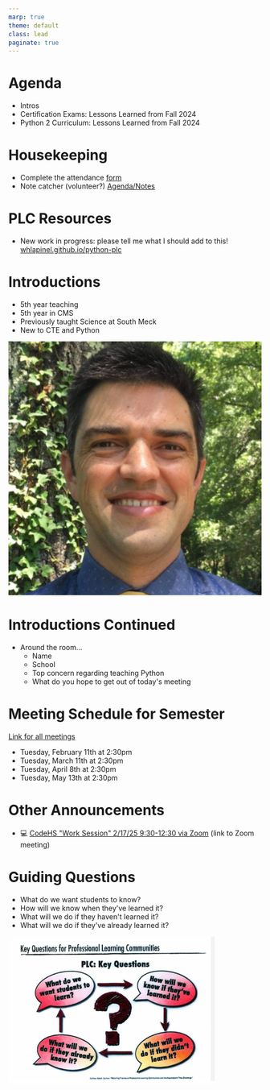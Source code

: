 ```yaml
---
marp: true
theme: default
class: lead
paginate: true
---
```


<!-- headingDivider: 1 -->
<!-- backgroundColor: black -->
<!-- class: invert -->

<!-- header: Link to these slides: [whlapinel/github.io/python-plc/meeting_2_11_25.html](whlapinel/github.io/python-plc/meeting_2_11_25.html)  -->

# Agenda

- Intros
- Certification Exams: Lessons Learned from Fall 2024
- Python 2 Curriculum: Lessons Learned from Fall 2024

# Housekeeping

- Complete the attendance [form](https://343b.edulnk.com/e/xv2a34/3mkWSd?__$u__)
- Note catcher (volunteer?) [Agenda/Notes](https://docs.google.com/document/d/18UQnNfvhjytM9jO4DvP0kYhRWUrYrOxmm3XsgB-n8Yk/edit?usp=sharing)

# PLC Resources

- New work in progress: please tell me what I should add to this!
[whlapinel.github.io/python-plc](https://whlapinel.github.io/python-plc)

# Introductions

- 5th year teaching
- 5th year in CMS
- Previously taught Science at South Meck
- New to CTE and Python

![Will Lapinel bg right 50%](./profile.jpg)

# Introductions Continued

- Around the room...
  - Name
  - School
  - Top concern regarding teaching Python
  - What do you hope to get out of today's meeting

# Meeting Schedule for Semester

[Link for all meetings](https://teams.microsoft.com/l/meetup-join/19%3ameeting_NTI3MWI0NjEtZjhkOS00ZGFjLTliZTktMDRkOTBhYTBlMGQ0%40thread.v2/0?context=%7b%22Tid%22%3a%222fb36de5-296a-43c7-b5d2-ae73931f0aa3%22%2c%22Oid%22%3a%22312a802b-6ca1-463f-b125-e25e8d650db9%22%7d)

- Tuesday, February 11th at 2:30pm
- Tuesday, March 11th at 2:30pm
- Tuesday, April 8th at 2:30pm
- Tuesday, May 13th at 2:30pm

# Other Announcements

- 💻 [CodeHS "Work Session" 2/17/25 9:30-12:30 via Zoom](CodeHS.com/CMS-Zoom) (link to Zoom meeting)

# Guiding Questions

- What do we want students to know?
- How will we know when they've learned it?
- What will we do if they haven't learned it?
- What will we do if they've already learned it?

![Questions bg right 100% contain](./questions.png)
